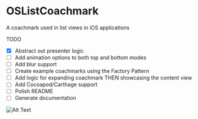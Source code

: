 # OSListCoachmark

A coachmark used in list views in iOS applications

TODO
* [X] Abstract out presenter logic
* [ ] Add animation options to both top and bottom modes
* [ ] Add blur support
* [ ] Create example coachmarks using the Factory Pattern
* [ ] Add logic for expanding coachmark THEN showcasing the content view
* [ ] Add Cocoapod/Carthage support
* [ ] Polish README
* [ ] Generate documentation

![Alt Text](https://github.com/AamirAnwar/OSListCoachmark/blob/master/Docs/images/demo.gif)
